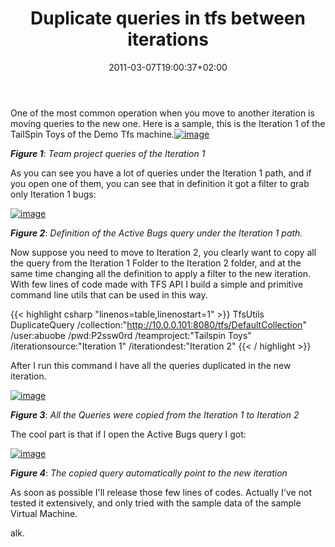 ﻿---
title: "Duplicate queries in tfs between iterations"
description: ""
date: 2011-03-07T19:00:37+02:00
draft: false
tags: [Team Foundation Server]
categories: [Tfs]
---
One of the most common operation when you move to another iteration is moving queries to the new one. Here is a sample, this is the Iteration 1 of the TailSpin Toys of the Demo Tfs machine.[![image](https://www.codewrecks.com/blog/wp-content/uploads/2011/03/image_thumb.png "image")](https://www.codewrecks.com/blog/wp-content/uploads/2011/03/image.png)

 ***Figure 1***: *Team project queries of the Iteration 1*

As you can see you have a lot of queries under the Iteration 1 path, and if you open one of them, you can see that in definition it got a filter to grab only Iteration 1 bugs:

[![image](https://www.codewrecks.com/blog/wp-content/uploads/2011/03/image_thumb1.png "image")](https://www.codewrecks.com/blog/wp-content/uploads/2011/03/image1.png)

 ***Figure 2***: *Definition of the Active Bugs query under the Iteration 1 path.*

Now suppose you need to move to Iteration 2, you clearly want to copy all the query from the Iteration 1 Folder to the Iteration 2 folder, and at the same time changing all the definition to apply a filter to the new iteration. With few lines of code made with TFS API I build a simple and primitive command line utils that can be used in this way.

{{< highlight csharp "linenos=table,linenostart=1" >}}
TfsUtils
DuplicateQuery
/collection:"http://10.0.0.101:8080/tfs/DefaultCollection"
/user:abuobe
/pwd:P2ssw0rd
/teamproject:"Tailspin Toys"
/iterationsource:"Iteration 1"
/iterationdest:"Iteration 2"
{{< / highlight >}}

After I run this command I have all the queries duplicated in the new iteration.

[![image](https://www.codewrecks.com/blog/wp-content/uploads/2011/03/image_thumb2.png "image")](https://www.codewrecks.com/blog/wp-content/uploads/2011/03/image2.png)

 ***Figure 3***: *All the Queries were copied from the Iteration 1 to Iteration 2*

The cool part is that if I open the Active Bugs query I got:

[![image](https://www.codewrecks.com/blog/wp-content/uploads/2011/03/image_thumb3.png "image")](https://www.codewrecks.com/blog/wp-content/uploads/2011/03/image3.png)

 ***Figure 4***: *The copied query automatically point to the new iteration*

As soon as possible I'll release those few lines of codes. Actually I've not tested it extensively, and only tried with the sample data of the sample Virtual Machine.

alk.
